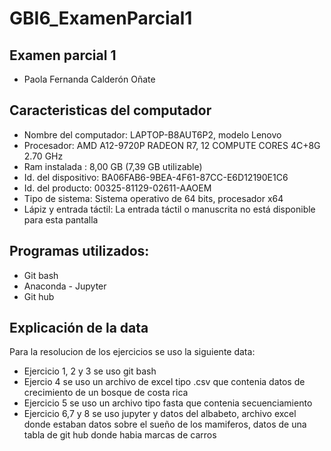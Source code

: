 # GBI6_ExamenParcial1
## Examen parcial 1
* Paola Fernanda Calderón Oñate
## Caracteristicas del computador
* Nombre del computador: LAPTOP-B8AUT6P2, modelo Lenovo 
* Procesador: AMD A12-9720P RADEON R7, 12 COMPUTE CORES 4C+8G   2.70 GHz
* Ram instalada : 8,00 GB (7,39 GB utilizable)
* Id. del dispositivo: BA06FAB6-9BEA-4F61-87CC-E6D12190E1C6
* Id. del producto:  00325-81129-02611-AAOEM
* Tipo de sistema: Sistema operativo de 64 bits, procesador x64
* Lápiz y entrada táctil: La entrada táctil o manuscrita no está disponible para esta pantalla
## Programas utilizados:
* Git bash 
* Anaconda - Jupyter
* Git hub
## Explicación de la data 
Para la resolucion de los ejercicios se uso la siguiente data:
* Ejercicio 1, 2 y 3 se uso git bash
* Ejercio 4 se uso un archivo de excel tipo .csv que contenia datos de crecimiento de un bosque de costa rica
* Ejercicio 5 se uso un archivo tipo fasta que contenia secuenciamiento
* Ejercicio 6,7 y 8 se uso jupyter y datos del albabeto, archivo excel donde estaban datos sobre el sueño de los mamiferos, datos de una tabla de git hub donde habia marcas de carros 
